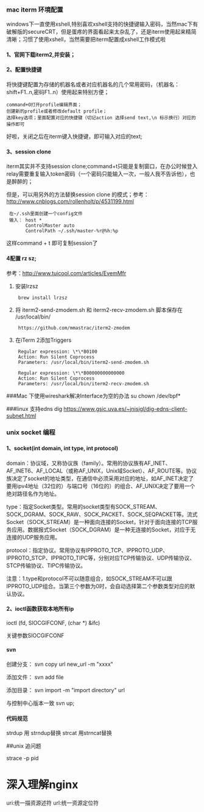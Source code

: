 ### mac iterm 环境配置
windows下一直使用xshell,特别喜欢xshell支持的快捷键输入密码，当然mac下有破解版的secureCRT，但是蛋疼的界面看起来太杂乱了，还是iterm使用起来精简清晰；习惯了使用xshell，当然需要把iterm配置成xshell工作模式啦
#### 1、官网下载iterm2,并安装；
#### 2、配置快捷键

将快捷键配置为存储的机器名或者对应机器名的几个常用密码，（机器名：shift+F1..n,密码F1..n）使用起来特别方便；

	command+O打开profile编辑界面；	
	创建新的profile或者修改default profile；
	选择key选项；里面配置对应的快捷键（切记action 选择send text,\n 标示换行）对应的操作即可
	
好啦，关闭之后在iterm键入快捷键，即可输入对应的text;

#### 3、session clone
iterm其实并不支持session clone;command+t只能是复制窗口，在办公时候登入relay需要重复输入token密码（一个密码只能输入一次，一般人我不告诉他），也是醉醉的；

但是，可以用另外的方法替换session clone 的模式；参考：http://www.cnblogs.com/rollenholt/p/4531199.html

     在~/.ssh里面创建一个config文件
     输入： host *
           ControlMaster auto
           ControlPath ~/.ssh/master-%r@%h:%p
           
这样command + t 即可复制session了

#### 4配置 rz sz;
参考：http://www.tuicool.com/articles/EvemMfr

1. 安装lrzsz
	
		brew install lrzsz

2. 将 iterm2-send-zmodem.sh 和 iterm2-recv-zmodem.sh 脚本保存在 /usr/local/bin/
	
		https://github.com/mmastrac/iterm2-zmodem
	
3. 在iTerm 2添加Triggers

		Regular expression: \*\*B0100
		Action: Run Silent Coprocess
    	Parameters: /usr/local/bin/iterm2-send-zmodem.sh
 
    	Regular expression: \*\*B00000000000000
    	Action: Run Silent Coprocess
    	Parameters: /usr/local/bin/iterm2-recv-zmodem.sh	


###Mac 下使用wireshark解决Interface为空的办法
su chown <user-name> /dev/bpf*

###linux 支持edns dig
https://www.gsic.uva.es/~jnisigl/dig-edns-client-subnet.html





### unix socket 编程
#### 1、socket(int domain, int type, int protocol)

domain：协议域，又称协议族（family）。常用的协议族有AF_INET、AF_INET6、AF_LOCAL（或称AF_UNIX，Unix域Socket）、AF_ROUTE等。协议族决定了socket的地址类型，在通信中必须采用对应的地址，如AF_INET决定了要用ipv4地址（32位的）与端口号（16位的）的组合、AF_UNIX决定了要用一个绝对路径名作为地址。

type：指定Socket类型。常用的socket类型有SOCK_STREAM、SOCK_DGRAM、SOCK_RAW、SOCK_PACKET、SOCK_SEQPACKET等。流式Socket（SOCK_STREAM）是一种面向连接的Socket，针对于面向连接的TCP服务应用。数据报式Socket（SOCK_DGRAM）是一种无连接的Socket，对应于无连接的UDP服务应用。

protocol：指定协议。常用协议有IPPROTO_TCP、IPPROTO_UDP、IPPROTO_STCP、IPPROTO_TIPC等，分别对应TCP传输协议、UDP传输协议、STCP传输协议、TIPC传输协议。

注意：1.type和protocol不可以随意组合，如SOCK_STREAM不可以跟IPPROTO_UDP组合。当第三个参数为0时，会自动选择第二个参数类型对应的默认协议。



#### 2、ioctl函数获取本地所有ip
ioctl (fd, SIOCGIFCONF, (char *) &ifc) 

关键参数SIOCGIFCONF




#### svn 

创建分支：
svn copy url new_url -m "xxxx"

添加文件：
svn add file

添加目录：
svn import -m "import directory" url


与控制中心版本一致
svn up;




#### 代码规范
strdup 用 strndup替换 strcat 用strncat替换





##unix 追问题

strace -p pid




# 深入理解nginx

uri:统一描资源述符
url:统一资源定位符






